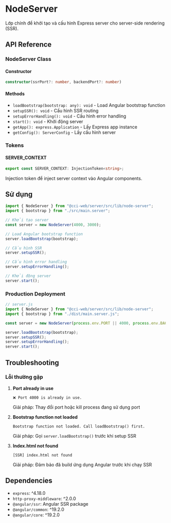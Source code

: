 # NodeServer

Lớp chính để khởi tạo và cấu hình Express server cho server-side rendering (SSR).

## API Reference

### NodeServer Class

#### Constructor

```typescript
constructor(ssrPort?: number, backendPort?: number)
```

#### Methods

- `loadBootstrap(bootstrap: any): void` - Load Angular bootstrap function
- `setupSSR(): void` - Cấu hình SSR routing
- `setupErrorHandling(): void` - Cấu hình error handling
- `start(): void` - Khởi động server
- `getApp(): express.Application` - Lấy Express app instance
- `getConfig(): ServerConfig` - Lấy cấu hình server

### Tokens

#### SERVER_CONTEXT

```typescript
export const SERVER_CONTEXT: InjectionToken<string>;
```

Injection token để inject server context vào Angular components.

## Sử dụng

```typescript
import { NodeServer } from "@cci-web/server/src/lib/node-server";
import { bootstrap } from "./src/main.server";

// Khởi tạo server
const server = new NodeServer(4000, 3000);

// Load Angular bootstrap function
server.loadBootstrap(bootstrap);

// Cấu hình SSR
server.setupSSR();

// Cấu hình error handling
server.setupErrorHandling();

// Khởi động server
server.start();
```

### Production Deployment

```typescript
// server.js
import { NodeServer } from "@cci-web/server/src/lib/node-server";
import { bootstrap } from "./dist/main.server.js";

const server = new NodeServer(process.env.PORT || 4000, process.env.BACKEND_PORT || 3000);

server.loadBootstrap(bootstrap);
server.setupSSR();
server.setupErrorHandling();
server.start();
```

## Troubleshooting

### Lỗi thường gặp

1. **Port already in use**

   ```
   ❌ Port 4000 is already in use.
   ```

   Giải pháp: Thay đổi port hoặc kill process đang sử dụng port

2. **Bootstrap function not loaded**

   ```
   Bootstrap function not loaded. Call loadBootstrap() first.
   ```

   Giải pháp: Gọi `server.loadBootstrap()` trước khi setup SSR

3. **Index.html not found**
   ```
   [SSR] index.html not found
   ```
   Giải pháp: Đảm bảo đã build ứng dụng Angular trước khi chạy SSR

## Dependencies

- `express`: ^4.18.0
- `http-proxy-middleware`: ^2.0.0
- `@angular/ssr`: Angular SSR package
- `@angular/common`: ^19.2.0
- `@angular/core`: ^19.2.0
